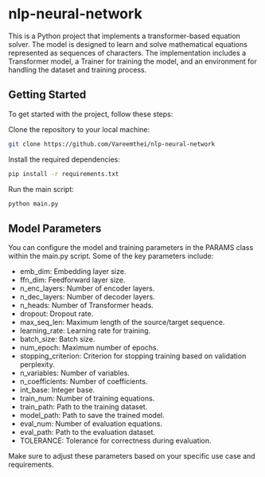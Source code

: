 # nlp-neural-network

This is a Python project that implements a transformer-based equation solver. The model is designed to learn and solve mathematical equations represented as sequences of characters. The implementation includes a Transformer model, a Trainer for training the model, and an environment for handling the dataset and training process.

## Getting Started

To get started with the project, follow these steps:

Clone the repository to your local machine:

```bash
git clone https://github.com/Vareemthei/nlp-neural-network
```

Install the required dependencies:

```bash
pip install -r requirements.txt
```

Run the main script:

```bash
python main.py
```

## Model Parameters

You can configure the model and training parameters in the PARAMS class within the main.py script. Some of the key parameters include:

- emb_dim: Embedding layer size.
- ffn_dim: Feedforward layer size.
- n_enc_layers: Number of encoder layers.
- n_dec_layers: Number of decoder layers.
- n_heads: Number of Transformer heads.
- dropout: Dropout rate.
- max_seq_len: Maximum length of the source/target sequence.
- learning_rate: Learning rate for training.
- batch_size: Batch size.
- num_epoch: Maximum number of epochs.
- stopping_criterion: Criterion for stopping training based on validation perplexity.
- n_variables: Number of variables.
- n_coefficients: Number of coefficients.
- int_base: Integer base.
- train_num: Number of training equations.
- train_path: Path to the training dataset.
- model_path: Path to save the trained model.
- eval_num: Number of evaluation equations.
- eval_path: Path to the evaluation dataset.
- TOLERANCE: Tolerance for correctness during evaluation.

Make sure to adjust these parameters based on your specific use case and requirements.
